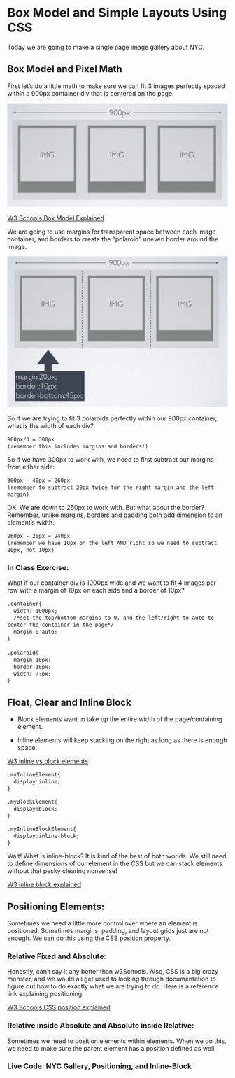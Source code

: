 # Box Model and Simple Layouts Using CSS

Today we are going to make a single page image gallery about NYC.

## Box Model and Pixel Math

First let’s do a little math to make sure we can fit 3 images perfectly spaced within a 900px container div that is centered on the page.

![Pixel Math](img/layout1.png "900px")

[W3 Schools Box Model Explained](http://www.w3schools.com/css/css_boxmodel.asp)

We are going to use margins for transparent space between each image container, and borders to create the “polaroid” uneven border around the image.

![Pixel Math](img/layout2.png "900px")

So if we are trying to fit 3 polaroids perfectly within our 900px container, what is the width of each div?

```
900px/3 = 300px 
(remember this includes margins and borders!)
```

So if we have 300px to work with, we need to first subtract our margins from either side:
```
300px - 40px = 260px 
(remember to subtract 20px twice for the right margin and the left margin)
```

OK. We are down to 260px to work with. But what about the border? Remember, unlike margins, borders and padding both add dimension to an element’s width.
```
260px - 20px = 240px
(remember we have 10px on the left AND right so we need to subtract 20px, not 10px)
```
### In Class Exercise:
What if our container div is 1000px wide and we want to fit 4 images per row with a margin of 10px on each side and a border of 10px?

```
.container{
  width: 1000px;
  /*set the top/bottom margins to 0, and the left/right to auto to center the container in the page*/
  margin:0 auto;
}

.polaroid{
  margin:10px;
  border:10px;
  width: ??px;
}
```

## Float, Clear and Inline Block

* Block elements want to take up the entire width of the page/containing element.

* Inline elements will keep stacking on the right as long as there is enough space.

[W3 inline vs block elements](http://www.w3schools.com/html/html_blocks.asp)

```
.myInlineElement{
  display:inline;
}
```
```
.myBlockElement{
  display:block;
}
```
```
.myInlineBlockElement{
  display:inline-block;
}
```

Wait! What is inline-block? It is kind of the best of both worlds. We still need to define dimensions of our element in the CSS but we can stack elements without that pesky clearing nonsense!

[W3 inline block explained](http://www.w3schools.com/css/css_inline-block.asp)

## Positioning Elements:

Sometimes we need a little more control over where an element is positioned. Sometimes margins, padding, and layout grids just are not enough. We can do this using the CSS position property.

### Relative Fixed and Absolute:

Honestly, can’t say it any better than w3Schools. Also, CSS is a big crazy monster, and we would all get used to looking through documentation to figure out how to do exactly what we are trying to do. Here is a reference link explaining positioning:

[W3 Schools CSS position explained](http://www.w3schools.com/css/css_positioning.asp)

### Relative inside Absolute and Absolute inside Relative:
Sometimes we need to position elements within elements. When we do this, we need to make sure the parent element has a position defined as well.

### Live Code: NYC Gallery, Positioning, and Inline-Block
